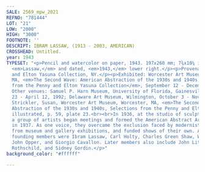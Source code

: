 ```yaml
---
SALE: 2569_mpw_2021
REFNO: "781444"
LOT: "21"
LOW: "2000"
HIGH: "3000"
FOOTNOTE: ''
DESCRIPT: IBRAM LASSAW, (1913 - 2003, AMERICAN)
CROSSHEAD: Untitled.
year: 1943
TYPESET: "<p>Pencil and watercolor on paper, 1943. 197x260 mm; 7¾x10¼ inches. Signed,
  <em>Lassaw,</em> and dated, <em>1943,</em> lower right.</p><p>Provenance: The Penny
  and Elton Yasuna Collection, NY.</p><p>Exhibited: Worcester Art Museum, Worcester,
  MA, <em>The Second Wave: American Abstraction of the 1930s and 1940s, Selections
  from the Penny and Elton Yasuna Collection</em>, September 12 - December 1, 1991.
  Other venues: Samuel P. Harn Museum, University of Florida, Gainesville, February
  23 - April 12, 1992; Delaware Art Museum, Wilmington, October 3 - November 29, 1992.</p><p>Published:
  Strickler, Susan, Worcester Art Museum, Worcester, MA, <em>The Second Wave: American
  Abstraction of the 1930s and 1940s, Selections from the Penny and Elton Yasuna Collection</em>,
  illustrated, p. 59, plate 23.<br><br>In 1936, at the studio of sculptor Ibram Lassaw,
  a group of artists began meetings and formed the American Abstract Artists group
  in 1937. As one voice, they overcame the exclusion faced by modernist American artists
  from museum and gallery exhibitions, and funded shows of their own. Amongst the
  founding members were Ibram Lassaw, Carl Holty, Charles Green Shaw, Werner Drewes,
  John Opper, and Giorgio Cavallon. Later members also include John Little, Judith
  Rothschild, and Sidney Gordin.</p>"
background_color: "#ffffff"

---
```

